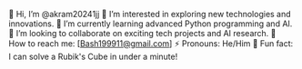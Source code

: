 👋 Hi, I’m @akram20241jj
🚀 I’m interested in exploring new technologies and innovations.
🌱 I’m currently learning advanced Python programming and AI.
💞️ I’m looking to collaborate on exciting tech projects and AI research.
📧 How to reach me: [Bash199911@gmail.com]
⚡ Pronouns: He/Him
🎉 Fun fact: I can solve a Rubik's Cube in under a minute!

<!---
akram20241jj/akram20241jj is a ✨ special ✨ repository because its `README.md` (this file) appears on your GitHub profile.
You can click the Preview link to take a look at your changes.
--->

